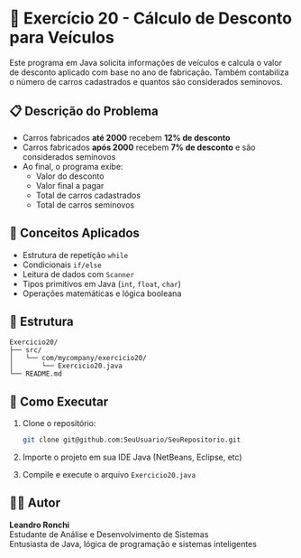 
# 🚗 Exercício 20 - Cálculo de Desconto para Veículos

Este programa em Java solicita informações de veículos e calcula o valor de desconto aplicado com base no ano de fabricação. Também contabiliza o número de carros cadastrados e quantos são considerados seminovos.

## 📋 Descrição do Problema

- Carros fabricados **até 2000** recebem **12% de desconto**
- Carros fabricados **após 2000** recebem **7% de desconto** e são considerados seminovos
- Ao final, o programa exibe:
  - Valor do desconto
  - Valor final a pagar
  - Total de carros cadastrados
  - Total de carros seminovos

## 🧠 Conceitos Aplicados

- Estrutura de repetição `while`
- Condicionais `if/else`
- Leitura de dados com `Scanner`
- Tipos primitivos em Java (`int`, `float`, `char`)
- Operações matemáticas e lógica booleana

## 📁 Estrutura

```
Exercicio20/
├── src/
│   └── com/mycompany/exercicio20/
│       └── Exercicio20.java
└── README.md
```

## 🚀 Como Executar

1. Clone o repositório:
   ```bash
   git clone git@github.com:SeuUsuario/SeuRepositorio.git
   ```

2. Importe o projeto em sua IDE Java (NetBeans, Eclipse, etc)

3. Compile e execute o arquivo `Exercicio20.java`

## 👨‍💻 Autor

**Leandro Ronchi**  
Estudante de Análise e Desenvolvimento de Sistemas  
Entusiasta de Java, lógica de programação e sistemas inteligentes
